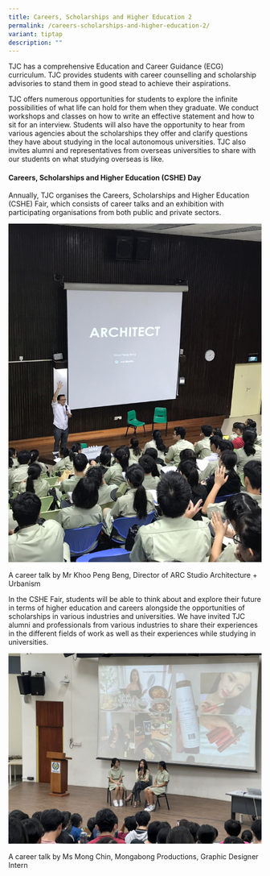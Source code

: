 ```yaml
---
title: Careers, Scholarships and Higher Education 2
permalink: /careers-scholarships-and-higher-education-2/
variant: tiptap
description: ""
---
```

<p>TJC has a comprehensive Education and Career Guidance (ECG) curriculum.
TJC&nbsp;provides students with career counselling and scholarship advisories
to stand them in good stead to achieve their aspirations.</p>
<p>TJC offers numerous opportunities for students to explore the infinite
possibilities of what life can hold for them when they graduate. We conduct
workshops and classes on how to write an effective statement and how to
sit for an interview. Students will also have the opportunity to hear from
various agencies about the scholarships they offer and clarify questions
they have about studying in the local autonomous universities. TJC also
invites alumni and representatives from overseas universities to share
with our students on what studying overseas is like.</p>
<h4><strong>Careers, Scholarships and Higher Education (CSHE) Day</strong></h4>
<p>Annually, TJC organises the Careers, Scholarships and Higher Education
(CSHE) Fair, which consists of career talks and an exhibition with participating
organisations from both public and private sectors.</p>
<div class="isomer-image-wrapper">
<img style="box-sizing: content-box; border-style: none; max-width: 100%; width: 1012px;" height="auto" width="100%" alt="" src="https://github.com/isomerpages/moe-tjc-ecg/raw/staging/images/Career_Talk.jpeg">
</div>
<p>A career talk by Mr Khoo Peng Beng, Director of ARC Studio Architecture
+ Urbanism</p>
<p>In the CSHE Fair, students will be able to think about and explore their
future in terms of higher education and careers alongside the opportunities
of scholarships in various industries and universities. We have invited
TJC alumni and professionals from various industries to share their experiences
in the different fields of work as well as their experiences while studying
in universities.</p>
<div class="isomer-image-wrapper">
<img style="box-sizing: content-box; border-style: none; max-width: 100%; width: 1012px;" height="auto" width="100%" alt="" src="https://github.com/isomerpages/moe-tjc-ecg/raw/staging/images/IMG_3345.JPG">
</div>
<p>A career talk by Ms Mong Chin, Mongabong Productions, Graphic Designer
Intern</p>
